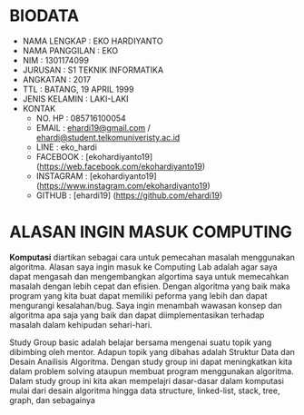 # BIODATA

- NAMA LENGKAP    : EKO HARDIYANTO
- NAMA PANGGILAN  : EKO
- NIM             : 1301174099
- JURUSAN         : S1 TEKNIK INFORMATIKA
- ANGKATAN        : 2017
- TTL             : BATANG, 19 APRIL 1999
- JENIS KELAMIN   : LAKI-LAKI
- KONTAK
  - NO. HP          : 085716100054
  - EMAIL           : ehardi19@gmail.com / ehardi@student.telkomuniveristy.ac.id
  - LINE            : eko_hardi
  - FACEBOOK        : [ekohardiyanto19] (https://web.facebook.com/ekohardiyanto19)
  - INSTAGRAM       : [ekohardiyanto19] (https://www.instagram.com/ekohardiyanto19)
  - GITHUB          : [ehardi19] (https://github.com/ehardi19)

# ALASAN INGIN MASUK COMPUTING

**Komputasi** diartikan sebagai cara untuk pemecahan masalah menggunakan algoritma. Alasan saya ingin masuk ke Computing Lab adalah agar saya dapat mengasah dan mengembangkan algortima saya untuk memecahkan masalah dengan lebih cepat dan efisien. Dengan algoritma yang baik maka program yang kita buat dapat memiliki peforma yang lebih dan dapat mengurangi kesalahan/bug. Saya ingin menambah wawasan konsep dan algoritma apa saja yang baik dan dapat diimplementasikan terhadap masalah dalam kehipudan sehari-hari.

Study Group basic adalah belajar bersama mengenai suatu topik yang dibimbing oleh mentor. Adapun topik yang dibahas adalah Struktur Data dan Desain Anailisis Algoritma. Dengan study group ini dapat meningkatkan kita dalam problem solving ataupun membuat program menggunakan algoritma. Dalam study group ini kita akan mempelajri dasar-dasar dalam komputasi mulai dari desain algoritma hingga data structure, linked-list, stack, tree, graph, dan sebagainya
